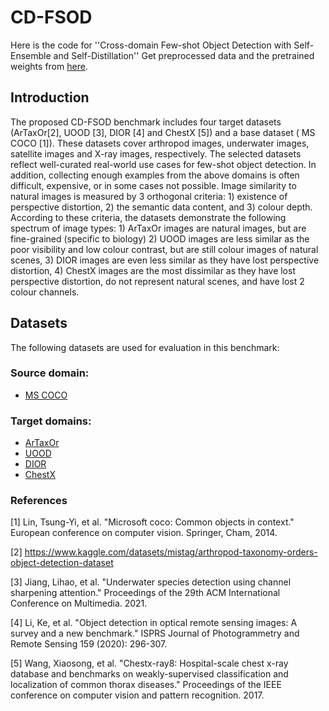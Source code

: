 # CD-FSOD
Here is the code for ''Cross-domain Few-shot Object Detection with Self-Ensemble and Self-Distillation''
Get preprocessed data and the pretrained weights from [here](https://unioulu-my.sharepoint.com/:u:/g/personal/wxiong20_univ_yo_oulu_fi/EUMlsTjambREswsUXXMNRBwBOr0G60qRjGHDEfXaWLCGzQ?e=5dDeDZ).

## Introduction

The proposed CD-FSOD benchmark includes four target datasets (ArTaxOr[2], UOOD [3], DIOR [4] and ChestX [5]) and a base dataset ( MS COCO [1]). These datasets cover arthropod images, underwater images, satellite images and X-ray images, respectively. The selected datasets reflect well-curated real-world use cases for few-shot object detection. In addition, collecting enough examples from the above domains is often difficult, expensive, or in some cases not possible. Image similarity to natural images is measured by 3 orthogonal criteria: 1) existence of perspective distortion, 2) the semantic data content, and 3) colour depth. According to these criteria, the datasets demonstrate the following spectrum of image types: 1) ArTaxOr images are natural images, but are fine-grained (specific to biology)  2) UOOD images are less similar as the poor visibility and low colour contrast, but are still colour images of natural scenes, 3) DIOR images are even less similar as they have lost perspective distortion, 4) ChestX images are the most dissimilar as they have lost perspective distortion, do not represent natural scenes, and have lost 2 colour channels.


## Datasets
The following datasets are used for evaluation in this benchmark:

### Source domain:

* [MS COCO](https://cocodataset.org/#home)


### Target domains:

 * [ArTaxOr](https://www.kaggle.com/datasets/mistag/arthropod-taxonomy-orders-object-detection-dataset)
 * [UOOD](https://github.com/LehiChiang/Underwater-object-detection-dataset)
 * [DIOR](https://gcheng-nwpu.github.io/#Datasets)
 * [ChestX](https://github.com/TRKuan/cxr8)


### References
[1] Lin, Tsung-Yi, et al. "Microsoft coco: Common objects in context." European conference on computer vision. Springer, Cham, 2014.

[2] https://www.kaggle.com/datasets/mistag/arthropod-taxonomy-orders-object-detection-dataset

[3] Jiang, Lihao, et al. "Underwater species detection using channel sharpening attention." Proceedings of the 29th ACM International Conference on Multimedia. 2021.

[4] Li, Ke, et al. "Object detection in optical remote sensing images: A survey and a new benchmark." ISPRS Journal of Photogrammetry and Remote Sensing 159 (2020): 296-307.

[5] Wang, Xiaosong, et al. "Chestx-ray8: Hospital-scale chest x-ray database and benchmarks on weakly-supervised classification and localization of common thorax diseases." Proceedings of the IEEE conference on computer vision and pattern recognition. 2017.
